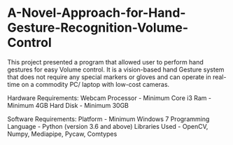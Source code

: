 # A-Novel-Approach-for-Hand-Gesture-Recognition-Volume-Control
This project presented a program that allowed user to perform hand gestures for easy Volume control. It is a vision-based hand Gesture system that does not require any special markers or gloves and can operate in real-time on a commodity PC/ laptop with low-cost cameras.

Hardware Requirements:
Webcam
Processor - Minimum Core i3
Ram - Minimum 4GB
Hard Disk - Minimum 30GB

Software Requirements:
Platform - Minimum Windows 7 
Programming Language - Python (version 3.6 and above)
Libraries Used - OpenCV, Numpy, Mediapipe, Pycaw, Comtypes
